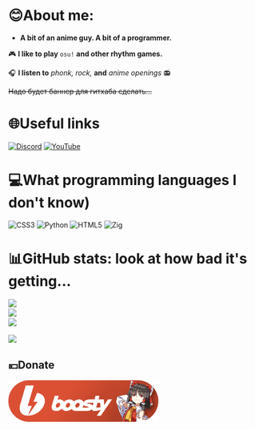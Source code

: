 # 😊About me:
* **A bit of an anime guy. A bit of a programmer.**

🎮 **I like to play** `osu!` **and other rhythm games.**

🎧 **I listen to** *phonk, rock,* **and** *anime openings* 📻

~~Надо будет баннер для гитхаба сделать...~~

# 🌐Useful links
[![Discord](https://img.shields.io/badge/Discord-%237289DA.svg?logo=discord&logoColor=white)](https://discord.gg/ky6bcdy7KA) [![YouTube](https://img.shields.io/badge/YouTube-%23FF0000.svg?logo=YouTube&logoColor=white)](https://youtube.com/c/https://www.youtube.com/channel/UCtkXzZp9avFVok2BtB1fWXg) 

# 💻What programming languages I don't know)
![CSS3](https://img.shields.io/badge/css3-%231572B6.svg?style=flat&logo=css3&logoColor=white) ![Python](https://img.shields.io/badge/python-3670A0?style=flat&logo=python&logoColor=ffdd54) ![HTML5](https://img.shields.io/badge/html5-%23E34F26.svg?style=flat&logo=html5&logoColor=white) ![Zig](https://img.shields.io/badge/Zig-%23F7A41D.svg?style=flat&logo=zig&logoColor=white)

# 📊GitHub stats: look at how bad it's getting...
![](https://github-readme-stats.vercel.app/api?username=Diramix&theme=nightowl&hide_border=false&include_all_commits=true&count_private=true)<br/>
![](https://github-readme-streak-stats.herokuapp.com/?user=Diramix&theme=nightowl&hide_border=false)<br/>
![](https://github-readme-stats.vercel.app/api/top-langs/?username=Diramix&theme=nightowl&hide_border=false&include_all_commits=true&count_private=true&layout=compact)

[![](https://visitcount.itsvg.in/api?id=Diramix&icon=0&color=0)](https://visitcount.itsvg.in)

  ## 💴Donate
 </p>
<p align="left">
   <a href="https://boosty.to/diramix">
      <img width="300" alt="ᓚᘏᗢ котик ждёт твоей монетки" src="https://github.com/Diramix/Diramix/blob/main/assets/boosty_button.png?raw=true">
   </a>
